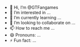 - 👋 Hi, I’m @GTFangames
- 👀 I’m interested in ...
- 🌱 I’m currently learning ...
- 💞️ I’m looking to collaborate on ...
- 📫 How to reach me ...
- 😄 Pronouns: ...
- ⚡ Fun fact: ...

<!---
GTFangames/GTFangames is a ✨ special ✨ repository because its `README.md` (this file) appears on your GitHub profile.
You can click the Preview link to take a look at your changes.
--->
